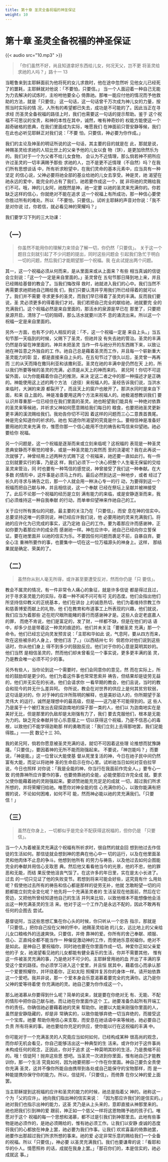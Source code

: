 ```yaml
---
title: 第十章 圣灵全备祝福的神圣保证
weight: 10
---
```


# 第十章 圣灵全备祝福的神圣保证
{{< audio src="10.mp3" >}}

> 「你们虽然不好，尚且知道拿好东西给儿女，何况天父，岂不更
> 将圣灵给求祂的人吗？」路十一 13

当睚鲁来到主耶稣面前为他将死的女儿求救时，他在途中忽然听
见他女儿已经死了的噩耗，主耶稣就对他说：「不要怕，只要信。」
当一个人面迎着一种自己无能为力去解决的试炼时，主吩咐他要全心
倚靠祂。那唯一能应付他的情况而予他救助的方法，就是「只要信」
这一句话，这一句话曾千万次成为神儿女的力量，按照当时实际的情
况，人所有的希望都已失去，成功是不可能的了。因此当正在寻求经
历圣灵全备祝福的路径上时，我们也需要这一句话的提示帮助。鉴于
这个祝福不可思议的宝贵，和神的本性在其中，诚然，唯有神奇妙的
权能方能使这一个超奇破格的恩典，在我们里面成为实际，唯愿我们
在神面前只管安静等候，我们在此也必听见耶稣正对我们说：「不要
怕，只要信，神必要为你作成。」

我们的主论及神圣的明证所说的这一句话，其主要的目的就是在
此，那就是说，神赐圣灵给求祂的人较比世上的父亲予他的儿女以食
物（饼），是更加欣然乐为的。我们对于一个为父者不给儿女食物，
会认为不近情理，那么倘若神不把所应许过圣灵的一切丰满赐予那些
求祂的人，岂不是更不近情理（不自然）吗？在我们所有思想谈话
中，所有祈求盼望中，在我们灵命的基本元素中，应当具有一种坚定
的信心说，父神必要将祂全部的基业给祂的儿女去享受。神是灵，祂
渴望在祂永远的爱中，能完全的占有了我们，祂若要作成这一个，就
非将祂的灵赐给我们不可。哦，神的儿女阿，祂既然是神，祂一定要
以祂的圣灵来充满你的。你若缺乏这样的信心，你就绝对不能在追求
这一个祝福上有所成功，那一种信心要使你胜过所有的难处。所以
「不要怕，只要信」。试听主耶稣的声音对你说：「我不是对你说
过，你若信，就必看见神的荣耀吗？」

我们要学习下列的三大功课：

## （一）

> 你虽然不能用你的理解力来领会了解一切，你仍然「只要信」。
> 关于这一个题目立刻就引起了不少问题的提出，同时这些问题会
> 引起我们急忙于明白一切的问题，然后我们才能期望那一个祝福。我
> 在此试提出两个问题。

其一，这一个祝福必须从何而来，是从里面来或从上面来？有些
相当真诚的信徒会立刻说：「这一个一定是来自里面的。」圣灵曾在
五旬节那日降到地上来，并且已经赐给基督的教会了。当我们悔改得
救时，祂就进入我们的心中。我们当然不再需要求祂把祂自己赐给我
们，我们只要认清并亨用我们所已经得着的就可以了。我们并不需要
寻求更多的圣灵，而我们早巳得着了圣灵的丰满。反而我们要说，圣
灵必须更多的得着我们才对。我们若把自己完全的献给祂，祂就要完
全的充满我们。这个祝福必然是来自里面的，那活水的泉源是早已在
那里了，只要把泉源开启，清除了一切的阻碍，那么活水就要川流不
息的涌流出来。所以这一个祝福一定是来自里面的。

另外一方面，也有不少的人相反的说：「不，这一个祝福一定是
来自上头。」当五旬节那一天临到的时候，父赐下了圣灵，但祂并没
有失去祂的管治。圣灵的丰满仍然是存留在神里面的。神并未把圣灵
当作一件与祂分开的东西赐下来，以致让祂在神旨意之外独自的工
作。祂自己总是藉着圣灵而工作，并且每一个崭新重大圣灵能力的彰
显，都是直接来自上头的。在五旬节过了很久以后，圣灵曾一再再而
三的从天而降在撒玛利亚和该撒利亚。圣灵在祂的丰满中是仍然在天
上的，所以我们所要等候的圣灵的充满，必须是从天上的神而来的。
弟兄阿！你切不可逗留外面，以为你能藉着你自己的推测，来决
定这二者之中的那一种描述才是正确的。神能使用这上述的两个方法
（途径）来祝福人的。圣经告诉我们说，当洪水来临时，大渊的来源
都裂开了，而且天上的窗户也敞开了。那洪水同时是来自下面，和来
自上面的。神是准备要用这两个方法来祝福人的。祂极渴想教训我们
要认识并尊重那一位已经住在我们里面的圣灵。祂也盼望我们能具有
一种绝对依靠的圣灵来等候祂，并祈求父神如何愿意赐给我们每日的
粮食，也要把祂圣灵更新更丰满的溪流赐给我们。我劝告你切不可因
着这样的问题而三心二意畏首畏尾。神是完全知道你的祈求的。祂也
知道你所渴望的究竟是什么。要相信神是准备好要用祂的灵来充满
你，惟愿你那一个信心能用不住的祷告和笃信来仰望祂。祂必要给你
祝福。

另一个问题是，这一个祝福是逐渐而来或立刻来临呢？这祝福的
表现是一种圣灵恩典安静而不察觉的增多，或是一种圣灵能力突然而
至的浇灌呢？我在此再说一次就够了，神曾经用上述两种方式赐下这
个祝福来，祂还要一直如此行。有一件立刻就要实行的事，乃是这
样，我们必须下一个决心把整个人生毫无保留的交给圣灵来管治，同
时也要有一种笃信的感觉说，神曾接受了我们这一种奉献。在大多数
的情形中，这件事是必须马上作的。最后必然到达这一种地步，或者
经过了长久的寻求与祷告之后，那一个人就会用一种决心专一的行
动，为要得到这一个祝福而把自己献与神，并且相信说，这一个奉献
已经在祭坛上呈献并被神接受了。此后不论那一个祝福的经历是立刻
满有能力的来临，或是安静逐渐而来，我们必须维持这一种自我奉献
的行动，而单单仰望神来作祂自己的工。

关于应付所有类似的问题，最主要的关注乃在「只要信」，而安
息在神的信实中。总要坚持这唯一的原则说，神已经应许我们说，他
必要用祂的灵来充满我们。将祂的应许化为已完成的事实，这乃定祂
自己的工作。要为着那应许而感谢神，正如你要为着那应许的成全而
感谢祂一样。神在应许中，祂自己已经向你立誓保证。要在祂里面并
以祂的信实为乐。不要因任何问题而裹足不前，自暴自弃。要全心注
重神所要作的事，也要集中一切在这一位万福源头的神身上。这样，
那结果就是确定、荣美的了。

## （二）

> 虽然你从别人毫无所得，或许甚至要遭受反对，然而你仍是「只
> 要信」。

教会不属灵的情况，有一件非常令人痛心的象征，就是许多信徒
都是得过且过，对于寻求圣灵能力的实际，存着一种不闻不问可有可
无的态度。他们会指出他们所坚持信仰教义的正统基本，他们在讲台
上的诚恳热切，他们为着维持宗教工作和慈善博爱而献上的礼物，他
们在教育和布道事工上所表现的兴趣，他们就说，我们应当为着那些
近在咫尺眼所能睹的善行而感谢神才是。这些人会定老底嘉人的罪，
而绝不肯说，他们是富足的，发了财，一样都不缺，但是在他们的话
语中，却多少总是带着这一种灵的痕迹的。他们并未关注「要被圣灵
充满」那一个命令。他们已经忘记向灵发预言说：「主耶和华如此
说，气息阿，要从四方而来，吹在这些被杀的人身上，使他们活
了。」（以西结卅七 9）倘若你对他们说到这些话时，你从他们身上
得不到多少的鼓励反应。他们对于你的心意是莫明其妙的。他们当然
是相信圣灵的，然而他们却未曾看见一个事实说，更多更丰满的圣
灵，乃是教会唯一必须不可少的事。

另外有些人，当你论到这一个需要时，他们会同意你的意见，然
而在实际上，所给的鼓励却是更少的。他们为着这件事也常常思索并
祷告，但结果却是徒劳无益的，他们并无实在的长进。他们会请求你
一看早期的教会，他们且说，当时的教会和现今的并无什么差异阿。
你所说，教会在对世界的供应上是何其贫穷软弱，这句话是对的，你
对于神的应许所陈明的解释，也是美妙动人的，你所期望于圣灵伟大
的运行，诚然是理想中的最高级，但是——这乃是不可能得到的。这
些人乃是属于十个被打发出去窥探迦南地的探子那一类的人，他们以
为迦南地实在是美好无比，但是那里的仇敌却是太刚强有力了，我们
要去克服他们，根本是无能为力的。缺乏完全奉献并甘心乐意摆上一
切以获得这个祝福，乃是不信恶心的毒根，以致他们不能学得迦勒那
样的勇敢而说：「我们立刻上去得那地罢，我们足能得胜。」——民
数记十三 30。

我的弟兄阿，倘若你愿意被圣灵充满的话，就切不可因着这些理
论推想而犹豫踌躇。「只要信」，要因着神的无所不能而刚强起来。
不要说，「神岂能吗？」而要说，「神是能。」这一位曾以大能使基
督从死里复活的神，今日在祂子民中间仍然富有大能，而足以将祂神
圣的生命启示在你心里。试听祂当日如何对亚伯拉罕说，今日也照样
对你说：「我是全能的神，你当行在我面前作完全人。」要专心一致
的倚靠神所应许要作的事，也要倚靠祂的全能，必能使那应许完全成
就。要求父使你能藉着祂的灵刚强起来。要颂赞祂能充充足足的成就
一切，超过我们所求所想的，并将荣耀归给祂。唯愿你对神全能的信
心充满你的心，以致你能满有把握的说，不论如何困难，如何不可
能，然而神必能以祂的灵充满我们。「只要信！」

## （三）

> 虽然在你身上，一切都似乎是完全不配获得这祝福的，但你仍是
> 「只要信」。

当一个人为着被圣灵充满这个祝福有所祈求时，很自然的就会回
想到他过去作信徒的生活如何。那信徒就会想到神的恩典在他心中一
切的运行，以及在他里面圣灵和他肉体不止息的争斗。他想到他所有
的劳力与祷告，以及他过去如何企图能完全的奉献并用信心支取恩
典。然后他又看看他当今的光景，他的不忠，他的罪恶和无能，而结
果反使他沮丧气馁了。在这许多的年日里，实在是太小长进了。过去
的一切只见证了他的失败变节。若想到将来可能会好些，这究竟有什
么用处呢？假使他过去所有的祷告和信心都是那样的徒劳无补，他就
怎敢盼望一切的问题都能立刻完全变化呢？他先将一个充满圣灵者的
生活呈现在他面前，然后在它旁边，又把他所曾经知道他自己的生活
并列来比较，以致他根本不能想像他会活出这一种充满圣灵的生活
来。他对于这一个工作乃是永远不配的，因此不敢再有任何的企图去
尝试。

基督徒阿，当这些思想汇集在你心头的时候，你只听从一个忠告
指示，那就是「只要信。」把你自己投在父神的怀中，祂赐圣灵给祂
的儿女，远比地上的父亲给儿女口粮格外的迅速爽快。只要信，并倚
靠神的爱。你所有的舍己奉献、顺服、信心、正直纯全都不能当作一
种催促激动神的工作，而使祂乐意祝福你。绝对不是如此。是神自己
要祝福你，同时祂也要在你里面作成一切。神爱你正如父亲爱他的子
女，祂渴望看见祂的儿女都能有健全喜乐的生活，你并不需要其他，
惟有这一件被圣灵充满的事，乃是绝对不可少的。主耶稣曾用祂的血
开出了丰满的享受这个爱的路径。你必须学习进入这个爱里，并且恒
居其中，藉着信心而承认那一个爱要照耀你，并环绕着你，正如太阳
照耀并复苏你的身体一样。请开始依靠这一个爱吧。我并非说，那一
个爱本身会乐意渴慕着要完全的充满你。这乃是你父神的爱等待着使
你充满祂的灵。祂自己要为你作成这一个。

那么祂渴慕从你要得到什么呢？简单的说来，就是要在你绝对无
有、无能、不配的情形中把你自己献与祂，而让祂在你里面作这个
工。祂要准备负起所有开端工作的责任。你确信祂必要藉着祂的灵来
帮助你。祂要以大能来刚强你里面的人，虽然是安静隐藏的，却是非
常确实的，以致你能够弃绝一切当弃绝的，而接受这一个宝库。祂要
帮助你用信心来支取，而安息在祂话语中来等候祂，祂必要自己负责
所有将来的事。祂也要给你充足的供应，使你能以行在这祝福的丰满
中。

你可能对于一个充满圣灵的人究竟应当如何如何，已经构成某种
很高尚的观念，而你却无机会看见，你自己能够活出这一种典型的生
活来。或许你对于这件事尚未构成任何的观念，正因此，你对于追求
这一种莫明其妙的生活，乃是畏缩不前的。哦！信徒阿！抛弃这些思
想吧。当圣灵一次进到你里面，惟有祂自己才能教训你，那一个生活
究竟如何，因为祂要把那一个作在你里面。神自己要负全责使你充满
圣灵，这并不像你所能自由携带到各处或自己能保守的宝物那样，而
是一种能提携你保守你的能力。所以，信徒阿，「只要信」，而倚靠
在你父神的爱上面罢。

当主耶稣提到这祝福的应许和圣灵的能力的时候，祂总是指着父
神的。祂称这一个为「父的应许」。祂向我们指出神的信实来说：
「因为那应许我们的是信实的。」祂对我们也指示出神的能力，这圣
灵乃是从上头来的，意即直接从神那里来的。祂也把我们引到神的爱
跟前，神正如一个慈父一样将这恩物赐予祂的孩子们。唯愿对于这个
祝福的每一个思想和渴慕，都不过是引我们到神那里去。此地有些事
物是祂必须作的，是祂必须赐给的，惟有祂必须工作。让我们以安静
虔诚的态度将我们的心都放在神身上罢，祂必要为我们作事。让我们
欢欢喜喜的倚靠祂罢，祂要作出那超过我们所求所想的事来。祂的爱
必定非常乐意的赐给我们一个全备的祝福。所以「只要信」，神必要
以圣灵充满我们。我们也要谦卑的说：「看耶和华的仆人。情愿照祢
的话，成就在我身上罢。」「那召你们的，本是信实的，祂必成就这
事。」
